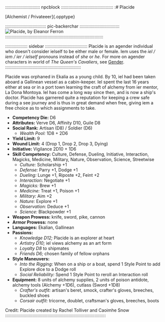 :::::::::::::::::::::::::::: npcblock ::::::::::::::::::::::::::::::::::::::::::
:# Placide

[Alchemist / Privateeer]{.opptype}

::::::::::::::::::::::::::::::::: pic-backerchar ::::::::::::::::::::::::::::::::
![Placide, by Eleanor Ferron](assets/Characters/Placide.jpg "Placide, by Eleanor Ferron")
:::::::::::::::::::::::::::::::::::::::::::::::::::::::::::::::::::::::::::::::

:::::::::::::::::: sidebar ::::::::::::::::::::::::::::::::::
Placide is an agender individual who doesn't consider ielself to be either
male or female. Iem uses the *iel / iem / ier / ielself* pronouns instead of
*she* or *he*. For more on agender characters in world of *The Queen's Cavaliers*, 
see <a href="#gender" class="xref-inchapter-under">Gender</a>.
:::::::::::::::::::::::::::::::::::::::::::::::::::::::::::::

Placide was orphaned in Ekalia as a young child. By 10, iel had been taken aboard a
Gallinean vessel as a cabin-keeper. Iel spent the last 16 years either at sea or 
in a port town learning the craft of alchemy from ier mentor, La Dona Montoya. Iel
has come a long way since then, and is now a ship's doctor. Placide has garnered
quite a reputation for keeping a crew safe during a see journey and is thus in
great demand when free, giving iem a free choice as to which assignments to take.

- **Competency Die:** D6
- **Attributes:** Verve D6, Affinity D10, Guile D8
- **Social Rank:** Artisan (D8) / Soldier (D6)
  - *Wealth Pool:* 1D8 + 2D6
- **Yield Limit:** 9
- **Wound Limit:** 4 (Drop 1, Drop 2, Drop 3, Dying)
- **Initiative:** Vigilance 2D10 + 1D6
- **Skill Competency:** Culture, Defense, Dueling, Initiative, Interaction, Magicks, Medicine, Military, Nature, Observation, Science, Streetwise
    - *Culture:* Scholarship +1
    - *Defense:* Parry +1, Dodge +1
    - *Dueling:* Lunge +1, Riposte +2, Feint +2
    - *Interaction:* Negotiate +1
    - *Magicks:* Brew +1
    - *Medicine:* Treat +1, Poison +1
    - *Military:* Aim +2
    - *Nature:* Explore +1
    - *Observation:* Deduce +1
    - *Science:* Blackpowder +1
- **Weapon Prowess:** knife, sword, pike, cannon
- **Armor Prowess:** none
- **Languages:** Ekalian, Gallinean
- **Passions:** 
    - *Knowledge D12;* Placide is an explorer at heart
    - *Artistry D10;* iel views alchemy as an art form
    - *Loyalty D8* to shipmates
    - *Friends D6;* chosen family of fellow orphans
- **Style Maneuvers:** 
  - *Into the Rigging:* When on a ship or a boat, spend 1 Style Point to add Explore dice to a Dodge roll
  - *Social Reliability:* Spend 1 Style Point to reroll an Interaction roll
- **Equipment:** 8 units of alchemy supplies, 2 units of poison antidote, 
  alchemy tools (Alchemy +1D6), cutlass (Sword +1D8)
    - *Crafter's outfit:* artisan's beret, smock, crafter's gloves, breeches, buckled shoes
    - *Corsair outfit:* tricorne, doublet, craftsman's gloves, breeches, boots

Credit: Placide created by Rachel Tolliver and Caoimhe Snow
:::::::::::::::::::::::::::::::::::::::::::::::::::::::::::::::::::::::::::::::::


